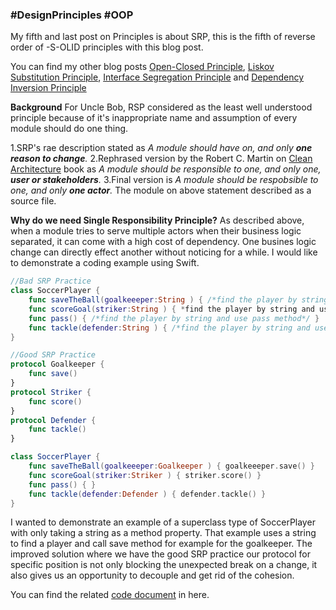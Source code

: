 ### #DesignPrinciples #OOP
My fifth and last post on Principles is about SRP, this is the fifth of reverse order of -S-OLID principles with this blog post.

You can find my other blog posts [Open-Closed Principle](https://ihadahamoment.com/The-Open-Closed-Principle-(OCP)/), [Liskov Substitution Principle](https://ihadahamoment.com/Liskov-Substitution-Principle-(LSP)/), [Interface Segregation Principle](https://ihadahamoment.com/Interface-Segregation-Principle-(ISP)/) and [Dependency Inversion Principle](https://ihadahamoment.com/Dependency-Inversion-Principe-(DIP)/)

**Background**
For Uncle Bob, RSP considered as the least well understood principle because of it's inappropriate name and assumption of every module should do one thing.

1.SRP's rae description stated as 
	_A module should have on, and only **one reason to change**._
2.Rephrased version by the Robert C. Martin on [Clean Architecture](https://www.amazon.com/dp/0134494164/ref=redir_mobile_desktop?_encoding=UTF8&aaxitk=8434daf3e487df1e8f2edba3e416eae3&hsa_cr_id=8875635360201&pd_rd_plhdr=t&pd_rd_r=53d11c49-53c5-4f5d-b2c6-b514524c1e6b&pd_rd_w=LGZv0&pd_rd_wg=TCGzk&ref_=sbx_be_s_sparkle_td_asin_1_img) book as
	_A module should be responsible to one, and only one, **user or stakeholders**._
3.Final version is
	_A module should be respobsible to one, and only **one actor**._
    The module on above statement described as a source file.

**Why do we need Single Responsibility Principle?**
As described above, when a module tries to serve multiple actors when their business logic separated, it can come with a high cost of dependency. One busines logic change can directly effect another without noticing for a while. I would like to demonstrate a coding example using Swift.

 
```swift
//Bad SRP Practice
class SoccerPlayer {
    func saveTheBall(goalkeeeper:String ) { /*find the player by string and use save method*/ }
    func scoreGoal(striker:String ) { *find the player by string and use scoreGoal method*/ }
    func pass() { /*find the player by string and use pass method*/ }
    func tackle(defender:String ) { /*find the player by string and use tackle method*/ }
}

//Good SRP Practice
protocol Goalkeeper {
    func save()
}
protocol Striker {
    func score()
}
protocol Defender {
    func tackle()
}

class SoccerPlayer {
    func saveTheBall(goalkeeeper:Goalkeeper ) { goalkeeeper.save() }
    func scoreGoal(striker:Striker ) { striker.score() }
    func pass() { }
    func tackle(defender:Defender ) { defender.tackle() }
}
```

I wanted to demonstrate an example of a superclass type of SoccerPlayer with only taking a string as a method property. That example uses a string to find a player and call save method for example for the goalkeeper. The improved solution where we have the good SRP practice our protocol for specific position is not only blocking the unexpected break on a change, it also gives us an opportunity to decouple and get rid of the cohesion.  

You can find the related [code document](https://github.com/YigitCiray/DesignPatternsAndPrinciples/blob/main/Design%20Principles/SingleResponsibilityPrinciple.playground/Contents.swift) in here.
